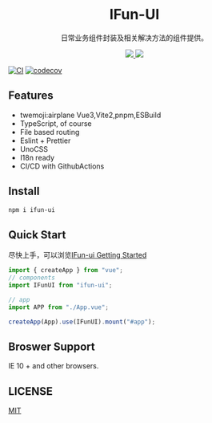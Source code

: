 <br />
<h1 align='center'>IFun-UI</h1>

<p align='center'>日常业务组件封装及相关解决方法的组件提供。</p>

<p align='center'>
    <a href="https://github.com/ngd-b/fun-ui">
        <img src="https://img.shields.io/npm/v/ifun-ui" />
    </a>
    <a href="https://github.com/ngd-b/fun-ui#license">
        <img src="https://img.shields.io/npm/l/ifun-ui" />
    </a>
</p>

[![CI](https://github.com/ngd-b/fun-ui/actions/workflows/main.yml/badge.svg)](https://github.com/ngd-b/fun-ui/actions/workflows/main.yml)
[![codecov](https://codecov.io/gh/ngd-b/fun-ui/branch/main/graph/badge.svg?token=GCXJYFEYAM)](https://codecov.io/gh/ngd-b/fun-ui)

## Features

- twemoji:airplane Vue3,Vite2,pnpm,ESBuild
- TypeScript, of course
- File based routing
- Eslint + Prettier
- UnoCSS
- I18n ready
- CI/CD with GithubActions

## Install

```sh
npm i ifun-ui
```

## Quick Start

尽快上手，可以浏览[IFun-ui Getting Started](http://hboot.fun/ifun-ui/)

```js
import { createApp } from "vue";
// components
import IFunUI from "ifun-ui";

// app
import APP from "./App.vue";

createApp(App).use(IFunUI).mount("#app");
```

## Broswer Support

IE 10 + and other browsers.

## LICENSE

[MIT](./LICENSE)
